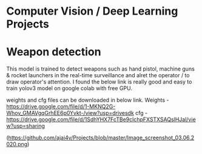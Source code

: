 # Computer Vision / Deep Learning Projects
# Weapon detection 


This model is trained to detect weapons such as hand pistol, machine guns & rocket launchers in the real-time surveillance and alret the operator / to draw operator's attention.
I found the below link is really good and easy to train yolov3 model on google colab with free GPU. 

weights and cfg files can be downloaded in below link.
Weights - https://drive.google.com/file/d/1-MKNQ2G-Whov_GMAVgqGrhEE6p0Yvkt-/view?usp=drivesdk
cfg - https://drive.google.com/file/d/1SdhYHX7FcTBe9clchpFXSTXSAQslHJal/view?usp=sharing 


(https://github.com/ajai4v/Projects/blob/master/Image_screenshot_03.06.2020.png)
